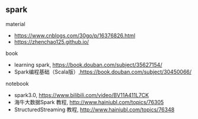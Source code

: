 ## spark

material

- https://www.cnblogs.com/30go/p/16376826.html
- https://zhenchao125.github.io/

book

- learning spark, https://book.douban.com/subject/35627154/
- Spark编程基础（Scala版）,https://book.douban.com/subject/30450066/

notebook

- spark3.0, https://www.bilibili.com/video/BV11A411L7CK
- 海牛大数据Spark 教程, http://www.hainiubl.com/topics/76305
- StructuredStreaming 教程, http://www.hainiubl.com/topics/76348

